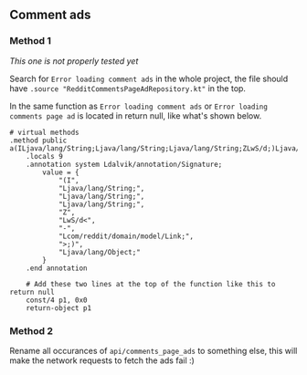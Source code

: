 ## Comment ads

### Method 1
*This one is not properly tested yet*

Search for `Error loading comment ads` in the whole project, the file should have `.source "RedditCommentsPageAdRepository.kt"` in the top.

In the same function as `Error loading comment ads` or `Error loading comments page ad` is located in return null, like what's shown below.
```smali
# virtual methods
.method public a(ILjava/lang/String;Ljava/lang/String;Ljava/lang/String;ZLwS/d;)Ljava/lang/Object;
    .locals 9
    .annotation system Ldalvik/annotation/Signature;
        value = {
            "(I",
            "Ljava/lang/String;",
            "Ljava/lang/String;",
            "Ljava/lang/String;",
            "Z",
            "LwS/d<",
            "-",
            "Lcom/reddit/domain/model/Link;",
            ">;)",
            "Ljava/lang/Object;"
        }
    .end annotation

    # Add these two lines at the top of the function like this to return null
    const/4 p1, 0x0
    return-object p1
```

### Method 2

Rename all occurances of `api/comments_page_ads` to something else, this will make the network requests to fetch the ads fail :)
